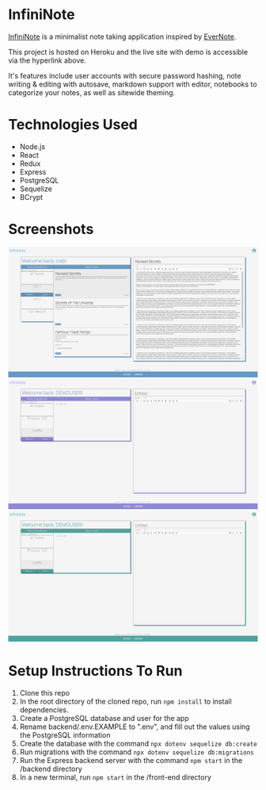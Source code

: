 # InfiniNote

[InfiniNote](https://infininote.herokuapp.com/ "Live site hosted on Heroku") is a minimalist note taking application inspired by [EverNote](https://evernote.com/, "EverNote").

This project is hosted on Heroku and the live site with demo is accessible via the hyperlink above.

It's features include user accounts with secure password hashing, note writing & editing with autosave, markdown support with editor, notebooks to categorize your notes, as well as sitewide theming.

# Technologies Used
- Node.js
- React
- Redux
- Express
- PostgreSQL
- Sequelize
-  BCrypt

# Screenshots
 ![Application](https://github.com/cra88y/infininote/blob/main/info/application.png)
 ![Application](https://github.com/cra88y/infininote/blob/main/info/application2.png)
 ![Application](https://github.com/cra88y/infininote/blob/main/info/application3.png)
# Setup Instructions To Run

1. Clone this repo
2.  In the root directory of the cloned repo, run `npm install` to install dependencies.
3. Create a PostgreSQL database and user for the app
4. Rename backend/.env.EXAMPLE to ".env", and fill out the values using the PostgreSQL information
5. Create the database with the command `npx dotenv sequelize db:create`
6. Run migrations with the command `npx dotenv sequelize db:migrations`
8. Run the Express backend server with the command `npm start` in the /backend directory
9. In a new terminal, run `npm start` in the /front-end directory
